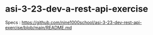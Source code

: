 # asi-3-23-dev-a-rest-api-exercise
Specs : https://github.com/nine1000school/asi-3-23-dev-rest-api-exercise/blob/main/README.md
